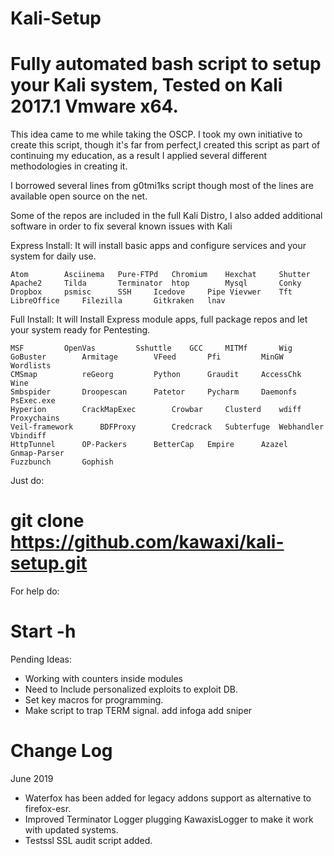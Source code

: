 # Kali-Setup

# Fully automated bash script to setup your Kali system, Tested on Kali 2017.1 Vmware x64.

This idea came to me while taking the OSCP.  I took my own initiative to create this script, though it's far from perfect,I created this script as part of continuing my education, as a result I applied several different methodologies in creating it.

I borrowed several lines from g0tmi1ks script though most of the lines are available open source on the net.


Some of the repos are included in the full Kali Distro, I also added additional software in order to fix several known issues with Kali


Express Install: It will install basic apps and configure services and your system for daily use.

	Atom  	   	Asciinema	Pure-FTPd	Chromium 	Hexchat   	Shutter
	Apache2		Tilda		Terminator 	htop 		Mysql		Conky 		
	Dropbox 	psmisc 		SSH		Icedove   	Pipe Vievwer 	Tft
	LibreOffice     Filezilla    	Gitkraken	lnav


Full Install: It will Install Express module apps, full package repos and let your system ready for Pentesting.

	MSF			OpenVas			Sshuttle	GCC		MITMf 		Wig
	GoBuster		Armitage		VFeed 		Pfi 		MinGW 		Wordlists
	CMSmap 			reGeorg 		Python		Graudit 	AccessChk	Wine
	Smbspider		Droopescan		Patetor		Pycharm		Daemonfs 	PsExec.exe
	Hyperion 		CrackMapExec		Crowbar	 	Clusterd 	wdiff		Proxychains
	Veil-framework		BDFProxy		Credcrack	Subterfuge 	Webhandler 	Vbindiff
	HttpTunnel		OP-Packers 		BetterCap	Empire		Azazel		Gnmap-Parser
	Fuzzbunch		Gophish



Just do:

# git clone https://github.com/kawaxi/kali-setup.git

For help do:

# Start -h



Pending Ideas:
* Working with counters inside modules
* Need to Include personalized exploits to exploit DB.
* Set key macros for programming.  
* Make script to trap TERM signal.
add infoga
add sniper




# Change Log


June 2019
* Waterfox has been added for legacy addons support as alternative to firefox-esr.
* Improved Terminator Logger plugging KawaxisLogger to make it work with updated systems.
* Testssl SSL audit script added.
